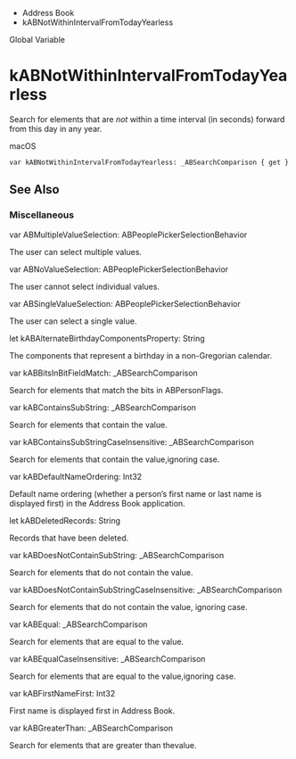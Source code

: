 

- Address Book
-  kABNotWithinIntervalFromTodayYearless 

Global Variable

# kABNotWithinIntervalFromTodayYearless

Search for elements that are *not* within a time interval (in seconds) forward from this day in any year.

macOS

``` source
var kABNotWithinIntervalFromTodayYearless: _ABSearchComparison { get }
```

## See Also

### Miscellaneous

var ABMultipleValueSelection: ABPeoplePickerSelectionBehavior

The user can select multiple values.

var ABNoValueSelection: ABPeoplePickerSelectionBehavior

The user cannot select individual values.

var ABSingleValueSelection: ABPeoplePickerSelectionBehavior

The user can select a single value.

let kABAlternateBirthdayComponentsProperty: String

The components that represent a birthday in a non-Gregorian calendar.

var kABBitsInBitFieldMatch: _ABSearchComparison

Search for elements that match the bits in ABPersonFlags.

var kABContainsSubString: _ABSearchComparison

Search for elements that contain the value.

var kABContainsSubStringCaseInsensitive: _ABSearchComparison

Search for elements that contain the value,ignoring case.

var kABDefaultNameOrdering: Int32

Default name ordering (whether a person’s first name or last name is displayed first) in the Address Book application.

let kABDeletedRecords: String

Records that have been deleted.

var kABDoesNotContainSubString: _ABSearchComparison

Search for elements that do not contain the value.

var kABDoesNotContainSubStringCaseInsensitive: _ABSearchComparison

Search for elements that do not contain the value, ignoring case.

var kABEqual: _ABSearchComparison

Search for elements that are equal to the value.

var kABEqualCaseInsensitive: _ABSearchComparison

Search for elements that are equal to the value,ignoring case.

var kABFirstNameFirst: Int32

First name is displayed first in Address Book.

var kABGreaterThan: _ABSearchComparison

Search for elements that are greater than thevalue.

